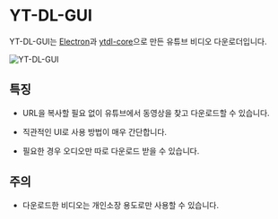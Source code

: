 YT-DL-GUI
===

YT-DL-GUI는 [Electron](https://github.com/electron/electron)과 [ytdl-core](https://github.com/fent/node-ytdl-core)으로 만든 유튜브 비디오 다운로더입니다.

![YT-DL-GUI](http://localhost:3000/yt-dl-gui/md/images/yt-dl-gui.png)

특징
---

- URL을 복사할 필요 없이 유튜브에서 동영상을 찾고 다운로드할 수 있습니다.

- 직관적인 UI로 사용 방법이 매우 간단합니다.

- 필요한 경우 오디오만 따로 다운로드 받을 수 있습니다.

주의
---

- 다운로드한 비디오는 개인소장 용도로만 사용할 수 있습니다.